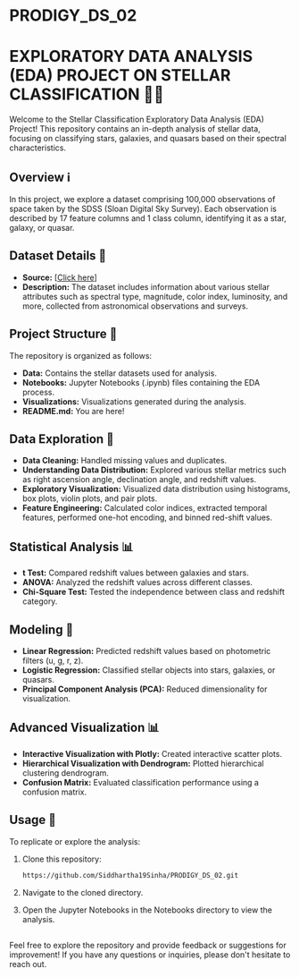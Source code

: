 # PRODIGY_DS_02
# EXPLORATORY DATA ANALYSIS (EDA) PROJECT ON STELLAR CLASSIFICATION 🌟🔭

Welcome to the Stellar Classification Exploratory Data Analysis (EDA) Project! This repository contains an in-depth analysis of stellar data, focusing on classifying stars, galaxies, and quasars based on their spectral characteristics.

## Overview ℹ️

In this project, we explore a dataset comprising 100,000 observations of space taken by the SDSS (Sloan Digital Sky Survey). Each observation is described by 17 feature columns and 1 class column, identifying it as a star, galaxy, or quasar.

## Dataset Details 📄

- **Source:** [[Click here](https://www.kaggle.com/datasets/fedesoriano/stellar-classification-dataset-sdss17)]
- **Description:** The dataset includes information about various stellar attributes such as spectral type, magnitude, color index, luminosity, and more, collected from astronomical observations and surveys.

## Project Structure 📁

The repository is organized as follows:

- **Data:** Contains the stellar datasets used for analysis.
- **Notebooks:** Jupyter Notebooks (.ipynb) files containing the EDA process.
- **Visualizations:** Visualizations generated during the analysis.
- **README.md:** You are here!

## Data Exploration 🚀

- **Data Cleaning:** Handled missing values and duplicates.
- **Understanding Data Distribution:** Explored various stellar metrics such as right ascension angle, declination angle, and redshift values.
- **Exploratory Visualization:** Visualized data distribution using histograms, box plots, violin plots, and pair plots.
- **Feature Engineering:** Calculated color indices, extracted temporal features, performed one-hot encoding, and binned red-shift values.

## Statistical Analysis 📊

- **t Test:** Compared redshift values between galaxies and stars.
- **ANOVA:** Analyzed the redshift values across different classes.
- **Chi-Square Test:** Tested the independence between class and redshift category.

## Modeling 🧠

- **Linear Regression:** Predicted redshift values based on photometric filters (u, g, r, z).
- **Logistic Regression:** Classified stellar objects into stars, galaxies, or quasars.
- **Principal Component Analysis (PCA):** Reduced dimensionality for visualization.

## Advanced Visualization 📊

- **Interactive Visualization with Plotly:** Created interactive scatter plots.
- **Hierarchical Visualization with Dendrogram:** Plotted hierarchical clustering dendrogram.
- **Confusion Matrix:** Evaluated classification performance using a confusion matrix.

## Usage 📝

To replicate or explore the analysis:

1. Clone this repository:

   ```bash
   https://github.com/Siddhartha19Sinha/PRODIGY_DS_02.git

2. Navigate to the cloned directory.

3. Open the Jupyter Notebooks in the Notebooks directory to view the analysis.

## 
Feel free to explore the repository and provide feedback or suggestions for improvement! If you have any questions or inquiries, please don't hesitate to reach out.
